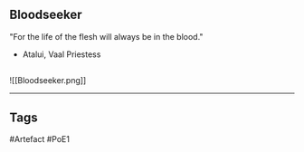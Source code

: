 ## Bloodseeker
"For the life of the flesh will always be in the blood."
- Atalui, Vaal Priestess
##
![[Bloodseeker.png]]

---
## Tags
#Artefact
#PoE1